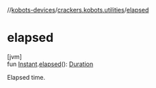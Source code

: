 //[kobots-devices](../../index.md)/[crackers.kobots.utilities](index.md)/[elapsed](elapsed.md)

# elapsed

[jvm]\
fun [Instant](https://docs.oracle.com/javase/8/docs/api/java/time/Instant.html).[elapsed](elapsed.md)(): [Duration](https://docs.oracle.com/javase/8/docs/api/java/time/Duration.html)

Elapsed time.
